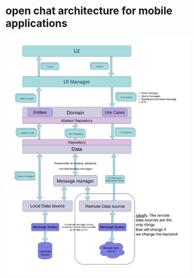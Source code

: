 # open chat architecture for mobile applications
<img src="./open-chat-architecture-for-mobile-applications.png" alt="open chat architecture for mobile applications" width="500"/>
 
